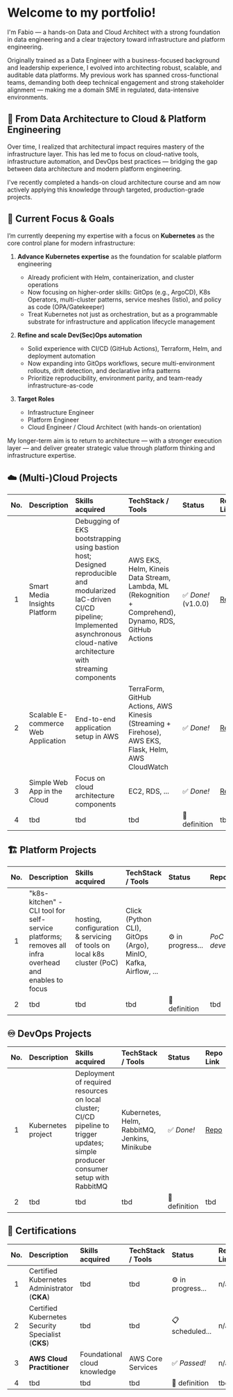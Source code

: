 # Welcome to my portfolio!

I'm Fabio — a hands-on Data and Cloud Architect with a strong foundation in data engineering and a clear trajectory toward infrastructure and platform engineering.

Originally trained as a Data Engineer with a business-focused background and leadership experience, I evolved into architecting robust, scalable, and auditable data platforms. My previous work has spanned cross-functional teams, demanding both deep technical engagement and strong stakeholder alignment — making me a domain SME in regulated, data-intensive environments.

## 🔁 From Data Architecture to Cloud & Platform Engineering

Over time, I realized that architectural impact requires mastery of the infrastructure layer. This has led me to focus on cloud-native tools, infrastructure automation, and DevOps best practices — bridging the gap between data architecture and modern platform engineering.

I've recently completed a hands-on cloud architecture course and am now actively applying this knowledge through targeted, production-grade projects.

## 🎯 Current Focus & Goals

I’m currently deepening my expertise with a focus on **Kubernetes** as the core control plane for modern infrastructure:

1. **Advance Kubernetes expertise** as the foundation for scalable platform engineering
   - Already proficient with Helm, containerization, and cluster operations
   - Now focusing on higher-order skills: GitOps (e.g., ArgoCD), K8s Operators, multi-cluster patterns, service meshes (Istio), and policy as code (OPA/Gatekeeper)
   - Treat Kubernetes not just as orchestration, but as a programmable substrate for infrastructure and application lifecycle management

2. **Refine and scale Dev(Sec)Ops automation**
   - Solid experience with CI/CD (GitHub Actions), Terraform, Helm, and deployment automation
   - Now expanding into GitOps workflows, secure multi-environment rollouts, drift detection, and declarative infra patterns
   - Prioritize reproducibility, environment parity, and team-ready infrastructure-as-code

3. **Target Roles**
   - Infrastructure Engineer
   - Platform Engineer
   - Cloud Engineer / Cloud Architect (with hands-on orientation)

My longer-term aim is to return to architecture — with a stronger execution layer — and deliver greater strategic value through platform thinking and infrastructure expertise.


## ☁️ (Multi-)Cloud Projects

| No. | Description | Skills acquired | TechStack / Tools | Status | Repo Link |
| :-: | :---------- | :-------------- | :---------------- | :----- | :-------- |
| 1 | Smart Media Insights Platform | Debugging of EKS bootstrapping using bastion host; Designed reproducible and modularized IaC-driven CI/CD pipeline; Implemented asynchronous cloud-native architecture with streaming components | AWS EKS, Helm, Kineis Data Stream, Lambda, ML (Rekognition + Comprehend), Dynamo, RDS, GitHub Actions | :white_check_mark: _Done!_ (v1.0.0) | [Repo](https://github.com/fabio-teichmann/cep-8-smart-media-insights) | 
| 2 | Scalable E-commerce Web Application | End-to-end application setup in AWS | TerraForm, GitHub Actions, AWS Kinesis (Streaming + Firehose), AWS EKS, Flask, Helm, AWS CloudWatch | :white_check_mark: _Done!_ | [Repo](https://github.com/fabio-teichmann/cep_7_e-commerce) | 
| 3 | Simple Web App in the Cloud | Focus on cloud architecture components | EC2, RDS, ... | ✅ _Done!_ | [Repo](https://github.com/fabio-teichmann/cep-1-simple-app) | 
| 4 | tbd | tbd | tbd | 📝 definition | tbd | 


## 🏗️ Platform Projects

| No. | Description | Skills acquired | TechStack / Tools | Status | Repo Link |
| :-: | :---------- | :-------------- | :---------------- | :----- | :-------- |
| 1 | "k8s-kitchen" - CLI tool for self-service platforms; removes all infra overhead and enables to focus | hosting, configuration & servicing of tools on local k8s cluster (PoC) | Click (Python CLI), GitOps (Argo), MinIO, Kafka, Airflow, ... | ⚙️ in progress... | _PoC in development_ | 
| 2 | tbd | tbd | tbd | 📝 definition | tbd | 


## ♾️ DevOps Projects

| No. | Description | Skills acquired | TechStack / Tools | Status | Repo Link |
| :-: | :---------- | :-------------- | :---------------- | :----- | :-------- |
| 1 | Kubernetes project | Deployment of required resources on local cluster; CI/CD pipeline to trigger updates; simple producer consumer setup with RabbitMQ | Kubernetes, Helm, RabbitMQ, Jenkins, Minikube | :white_check_mark: _Done!_ | [Repo](https://github.com/fabio-teichmann/dop-3-kube) | 
| 2 | tbd | tbd | tbd | 📝 definition | tbd | 


## 🥇 Certifications

| No. | Description | Skills acquired | TechStack / Tools | Status | Repo Link |
| :-: | :---------- | :-------------- | :---------------- | :----- | :-------- |
| 1 | Certified Kubernetes Administrator (**CKA**) | tbd | tbd | ⚙️ in progress... | n/a | 
| 2 | Certified Kubernetes Security Specialist (**CKS**) | tbd | tbd | 📋 scheduled... | n/a | 
| 3 | **AWS Cloud Practitioner** | Foundational cloud knowledge | AWS Core Services | :white_check_mark: _Passed!_ | n/a | 
| 4 | tbd | tbd | tbd | 📝 definition | tbd | 
